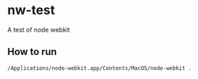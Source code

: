 # nw-test
A test of node webkit

## How to run

```sh
/Applications/node-webkit.app/Contents/MacOS/node-webkit .
```